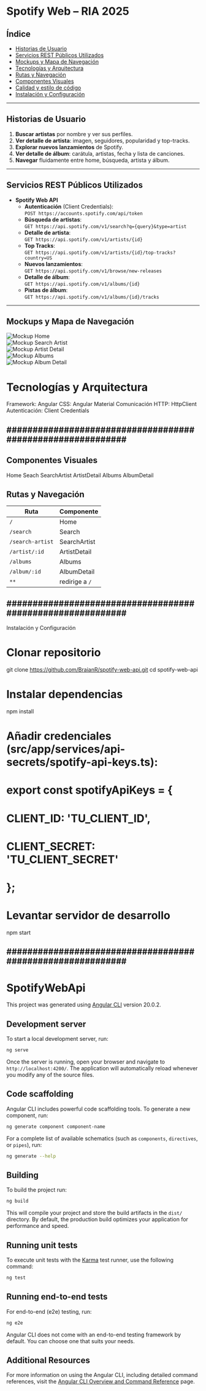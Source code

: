 # Spotify Web – RIA 2025

## Índice

- [Historias de Usuario](#historias-de-usuario)  
- [Servicios REST Públicos Utilizados](#servicios-rest-públicos-utilizados)  
- [Mockups y Mapa de Navegación](#mockups-y-mapa-de-navegación)  
- [Tecnologías y Arquitectura](#tecnologías-y-arquitectura)
- [Rutas y Navegación](#rutas-y-navegación)
- [Componentes Visuales](#componentes-visuales)
- [Calidad y estilo de código](#calidad-y-estilo-de-código) 
- [Instalación y Configuración](#instalación-y-configuración)

---

## Historias de Usuario

1. **Buscar artistas** por nombre y ver sus perfiles.  
2. **Ver detalle de artista**: imagen, seguidores, popularidad y top-tracks.  
3. **Explorar nuevos lanzamientos** de Spotify.  
4. **Ver detalle de álbum**: carátula, artistas, fecha y lista de canciones.  
5. **Navegar** fluidamente entre home, búsqueda, artista y álbum.

---

## Servicios REST Públicos Utilizados

- **Spotify Web API**  
  - **Autenticación** (Client Credentials):  
    `POST https://accounts.spotify.com/api/token`  
  - **Búsqueda de artistas**:  
    `GET https://api.spotify.com/v1/search?q={query}&type=artist`  
  - **Detalle de artista**:  
    `GET https://api.spotify.com/v1/artists/{id}`  
  - **Top Tracks**:  
    `GET https://api.spotify.com/v1/artists/{id}/top-tracks?country=US`  
  - **Nuevos lanzamientos**:  
    `GET https://api.spotify.com/v1/browse/new-releases`  
  - **Detalle de álbum**:  
    `GET https://api.spotify.com/v1/albums/{id}`  
  - **Pistas de álbum**:  
    `GET https://api.spotify.com/v1/albums/{id}/tracks`

---

## Mockups y Mapa de Navegación

![Mockup Home](./docs/mockup-home.png)  
![Mockup Search Artist](./docs/mockup-search-artist.png)  
![Mockup Artist Detail](./docs/mockup-artist-detail.png)  
![Mockup Albums ](./docs/mockup-albums.png)  
![Mockup Album Detail](./docs/mockup-album-detail.png)  



# Tecnologías y Arquitectura 
Framework: Angular
CSS: Angular Material
Comunicación HTTP: HttpClient
Autenticación: Client Credentials

## ########################################################### ##

## Componentes Visuales
Home
Seach
SearchArtist
ArtistDetail
Albums
AlbumDetail

## Rutas y Navegación
| Ruta            | Componente         |
| --------------- | ------------------ |
| `/`             | Home               |
| `/search`       | Search             |
| `/search-artist`| SearchArtist       |
| `/artist/:id`   | ArtistDetail       |
| `/albums`       | Albums             |
| `/album/:id`    | AlbumDetail        |
| `**`            | redirige a `/`     |


## ########################################################### ##

Instalación y Configuración

# Clonar repositorio
git clone https://github.com/BraianR/spotify-web-api.git
cd spotify-web-api

# Instalar dependencias
npm install

# Añadir credenciales (src/app/services/api-secrets/spotify-api-keys.ts):
# export const spotifyApiKeys = {
#   CLIENT_ID: 'TU_CLIENT_ID',
#   CLIENT_SECRET: 'TU_CLIENT_SECRET'
# };

# Levantar servidor de desarrollo
npm start

## ########################################################### ##

# SpotifyWebApi

This project was generated using [Angular CLI](https://github.com/angular/angular-cli) version 20.0.2.

## Development server

To start a local development server, run:

```bash
ng serve
```

Once the server is running, open your browser and navigate to `http://localhost:4200/`. The application will automatically reload whenever you modify any of the source files.

## Code scaffolding

Angular CLI includes powerful code scaffolding tools. To generate a new component, run:

```bash
ng generate component component-name
```

For a complete list of available schematics (such as `components`, `directives`, or `pipes`), run:

```bash
ng generate --help
```

## Building

To build the project run:

```bash
ng build
```

This will compile your project and store the build artifacts in the `dist/` directory. By default, the production build optimizes your application for performance and speed.

## Running unit tests

To execute unit tests with the [Karma](https://karma-runner.github.io) test runner, use the following command:

```bash
ng test
```

## Running end-to-end tests

For end-to-end (e2e) testing, run:

```bash
ng e2e
```

Angular CLI does not come with an end-to-end testing framework by default. You can choose one that suits your needs.

## Additional Resources

For more information on using the Angular CLI, including detailed command references, visit the [Angular CLI Overview and Command Reference](https://angular.dev/tools/cli) page.

